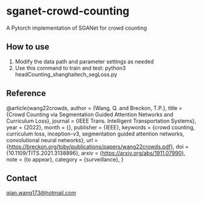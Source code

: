 # sganet-crowd-counting
A Pytorch implementation of SGANet for crowd counting
## How to use
1. Modify the data path and  parameter settings as needed
2. Use this command to train and test: python3 headCounting_shanghaitech_segLoss.py
## Reference
@article{wang22crowds,
 author = {Wang, Q. and Breckon, T.P.},
 title = {Crowd Counting via Segmentation Guided Attention Networks and Curriculum Loss},
 journal = {IEEE Trans. Intelligent Transportation Systems},
 year = {2022},
 month = {},
 publisher = {IEEE},
 keywords = {crowd counting, curriculum loss, inception-v3, segmentation guided attention networks, convolutional neural networks},
 url = {https://breckon.org/toby/publications/papers/wang22crowds.pdf},
 doi = {10.1109/TITS.2021.3138896},
 arxiv = {https://arxiv.org/abs/1911.07990},
 note = {to appear},
 category = {surveillance},
}
## Contact
qian.wang173@hotmail.com
